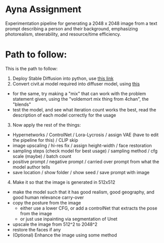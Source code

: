 # Ayna Assignment

</hr>

Experimentation pipeline for generating a 2048 x 2048 image from a text prompt describing a person and their background, emphasizing photorealism, steerability, and resource/time efficiency.


# Path to follow:

This is the path to follow:

1. Deploy Stable Diffusion into python, use [this link](https://medium.com/@natsunoyuki/using-civitai-models-with-diffusers-package-45e0c475a67e)
2. Convert civit.ai model required into diffuser model, using [this](https://github.com/huggingface/diffusers/blob/main/scripts/convert_original_stable_diffusion_to_diffusers.py)
  - for the same, try making a "mix" that can work with the problem statement given, using the "voldemort mix thing from 4chan", the "blends"
  - test the model, and see what iteration count works the best, read the description of each model correctly for the usage
3. Now apply the rest of the things:
  - Hypernetworks / ControlNet / Lora-Lycrosis / assign VAE (have to edit the pipeline for this) / CLIP skip
  - image upscaling / hi-res fix / assign height-width / face restoration
  - sampling steps (check model for best usage) / sampling method / cfg scale (maybe) / batch count
  - positive prompt / negative prompt / carried over prompt from what the model author tells
  - save location / show folder / show seed / save prompt with image
4. Make it so that the image is generated in 512x512
  - make the model such that it has good realism, good geography, and good human relevance carry-over
  - copy the posture from the image
    - either use a lower CFG, or add a controlNet that extracts the pose from the image
    - or just use inpainting via segmentation of Unet
  - upscale the image from 512^2 to 2048^2
  - restore the faces if any
  - (Optional) Enhance the image using some method
